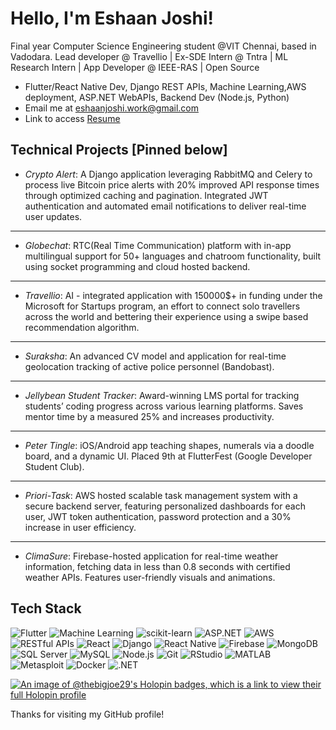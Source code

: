 #  Hello, I'm Eshaan Joshi!
Final year Computer Science Engineering student @VIT Chennai, based in Vadodara. Lead developer @ Travellio | Ex-SDE Intern @ Tntra | ML Research Intern | App Developer @ IEEE-RAS | Open Source

-  Flutter/React Native Dev, Django REST APIs, Machine Learning,AWS deployment, ASP.NET WebAPIs, Backend Dev (Node.js, Python)
-  Email me at eshaanjoshi.work@gmail.com
-  Link to access [Resume](https://drive.google.com/file/d/1bH9HEShcGobQBYqGU0AcSAFAKLkcWaDT/view?usp=sharing)

##  Technical Projects [Pinned below]
- *Crypto Alert*:  A Django application leveraging RabbitMQ and Celery to process live Bitcoin price alerts with 20%
improved API response times through optimized caching and pagination. Integrated JWT authentication and automated
email notifications to deliver real-time user updates.
---
- *Globechat*: RTC(Real Time Communication) platform with in-app multilingual support for 50+ languages and
chatroom functionality, built using socket programming and cloud hosted backend.
---
- *Travellio*:  AI - integrated application with 150000$+ in funding under the Microsoft for Startups
program, an effort to connect solo travellers across the world and bettering their experience using a swipe based
recommendation algorithm.
---
- *Suraksha*: An advanced CV model and application for real-time geolocation tracking of active police personnel (Bandobast).
---
- *Jellybean Student Tracker*: Award-winning LMS portal for tracking students’ coding progress across various
learning platforms. Saves mentor time by a measured 25% and increases productivity.
---
- *Peter Tingle*: iOS/Android app teaching shapes, numerals via a doodle board, and a dynamic
UI. Placed 9th at FlutterFest (Google Developer Student Club).
---
- *Priori-Task*: AWS hosted scalable task management system with a secure backend server, featuring personalized
dashboards for each user, JWT token authentication, password protection and a 30% increase in user efficiency.
---
- *ClimaSure*: Firebase-hosted application for real-time weather information, fetching
data in less than 0.8 seconds with certified weather APIs. Features user-friendly visuals and animations.
##  Tech Stack
![Flutter](https://img.shields.io/badge/-Flutter-02569B?logo=flutter&logoColor=white&style=flat)
![Machine Learning](https://img.shields.io/badge/-Machine%20Learning-FF6F61?style=flat)
![scikit-learn](https://img.shields.io/badge/-scikit--learn-F7931E?style=flat)
![ASP.NET](https://img.shields.io/badge/-ASP.NET-5C2D91?logo=dot-net&logoColor=white&style=flat)
![AWS](https://img.shields.io/badge/-AWS-232F3E?logo=amazon-aws&logoColor=white&style=flat)
![RESTful APIs](https://img.shields.io/badge/-RESTful%20APIs-61DAFB?style=flat)
![React](https://img.shields.io/badge/-React-61DAFB?logo=react&logoColor=black&style=flat)
![Django](https://img.shields.io/badge/django-3.2%2B-brightgreen)
![React Native](https://img.shields.io/badge/-React%20Native-61DAFB?style=flat)
![Firebase](https://img.shields.io/badge/-Firebase-FFCA28?logo=firebase&logoColor=black&style=flat)
![MongoDB](https://img.shields.io/badge/-MongoDB-47A248?logo=mongodb&logoColor=white&style=flat)
![SQL Server](https://img.shields.io/badge/-SQL%20Server-CC2927?logo=microsoft-sql-server&logoColor=white&style=flat)
![MySQL](https://img.shields.io/badge/-MySQL-4479A1?logo=mysql&logoColor=white&style=flat)
![Node.js](https://img.shields.io/badge/-Node.js-339933?logo=node.js&logoColor=white&style=flat)
![Git](https://img.shields.io/badge/-Git-F05032?logo=git&logoColor=white&style=flat)
![RStudio](https://img.shields.io/badge/-RStudio-75AADB?logo=rstudio&logoColor=white&style=flat)
![MATLAB](https://img.shields.io/badge/-MATLAB-0076A8?logo=mathworks&logoColor=white&style=flat)
![Metasploit](https://img.shields.io/badge/-Metasploit-E65950?logo=metasploit&logoColor=white&style=flat)
![Docker](https://img.shields.io/badge/-Docker-2496ED?logo=docker&logoColor=white&style=flat)
![.NET](https://img.shields.io/badge/-.NET-512BD4?logo=dot-net&logoColor=white&style=flat)


[![An image of @thebigjoe29's Holopin badges, which is a link to view their full Holopin profile](https://holopin.me/thebigjoe29)](https://holopin.io/@thebigjoe29)




Thanks for visiting my GitHub profile! 

